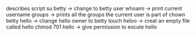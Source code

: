 describes script 
su betty -> change to betty user
whoami -> print current username
groups -> prints all the groups the current user is part of
chown betty hello -> change hello owner to betty
touch heloo -> creat an empty file called hello
chmod 701 hello -> give permission to excute hello 
